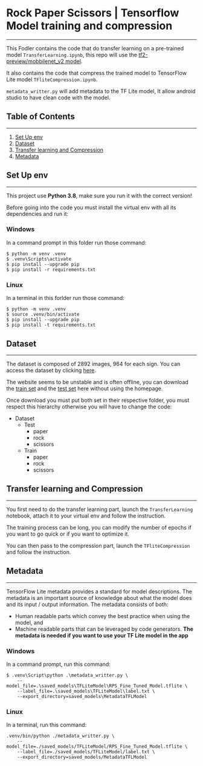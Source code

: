 # Rock Paper Scissors | Tensorflow Model training and compression
***
This Fodler contains the code that do transfer learning on a pre-trained model `TransferLearning.ipynb`, this repo will use the [tf2-preview/mobbilenet_v2 model](https://tfhub.dev/google/tf2-preview/mobilenet_v2/classification/4).

It also contains the code that compress the trained model to TensorFlow Lite model `TFliteCompression.ipynb`.

`metadata_writter.py` will add metadata to the TF Lite model, It allow android studio to have clean code with the model.

## Table of Contents
***
1. [Set Up env](#set-up-env)
2. [Dataset](#dataset)
3. [Transfer learning and Compression](#transfer-learning-and-compression)
4. [Metadata](#metadata)
## Set Up env
***
This project use **Python 3.8**, make sure you run it with the correct version!

Before going into the code you must install the virtual env with all its dependencies and run it:
### Windows
In a command prompt in this folder run those command:
```
$ python -m venv .venv
$ .venv\Scripts\activate
$ pip install --upgrade pip
$ pip install -r requirements.txt
```
### Linux
In a terminal in this forlder run those command:
```
$ python -m venv .venv
$ source .venv/bin/activate
$ pip install --upgrade pip
$ pip install -t requirements.txt
```
## Dataset
***
The dataset is composed of 2892 images, 964 for each sign. You can access the dataset by clicking [here](http://www.laurencemoroney.com/rock-paper-scissors-dataset/).

The website seems to be unstable and is often offline, you can download the [train set](https://storage.googleapis.com/laurencemoroney-blog.appspot.com/rps.zip) and the [test set](https://storage.googleapis.com/laurencemoroney-blog.appspot.com/rps-test-set.zip) here without using the homepage.

Once download you must put both set in their respective folder, you must respect this hierarchy otherwise you will have to change the code:
* Dataset
    - Test
        - paper
        - rock
        - scissors
    - Train
        - paper
        - rock
        - scissors
## Transfer learning and Compression
***
You first need to do the transfer learning part, launch the `TransferLearning` notebook, attach it to your virtual env and follow the instruction.

The training process can be long, you can modify the number of epochs if you want to go quick or if you want to optimize it.

You can then pass to the compression part, launch the `TFliteCompression` and follow the instruction.

## Metadata
***
TensorFlow Lite metadata provides a standard for model descriptions. The metadata is an important source of knowledge about what the model does and its input / output information. The metadata consists of both:
* Human readable parts which convey the best practice when using the model, and
* Machine readable parts that can be leveraged by code generators.
**The metadata is needed if you want to use your TF Lite model in the app**
### Windows
In a command prompt, run this command:
```
$ .venv\Script\python .\metadata_writter.py \
    --model_file=.\saved_models\TFLiteModel\RPS_Fine_Tuned_Model.tflite \
    --label_file=.\saved_models\TFLiteModel\label.txt \
    --export_directory=saved_models\MetadataTFLModel
```
### Linux
In a terminal, run this command:
```
.venv/bin/python ./metadata_writter.py \
    --model_file=./saved_models/TFLiteModel/RPS_Fine_Tuned_Model.tflite \
    --label_file=./saved_models/TFLiteModel/label.txt \
    --export_directory=saved_models/MetadataTFLModel
```
